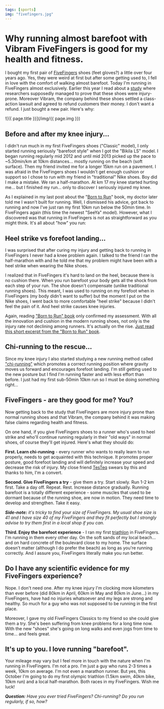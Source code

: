```yaml
---
tags: [sports]
img: "fivefingers.jpg"
---
```


# Why running almost barefoot with Vibram FiveFingers is good for my health and fitness.

I bought my first pair of [FiveFingers][ff] shoes (feet gloves?) a little over four years ago. Yes, they were weird at first but after some getting used to, I fell in love with the comfort of walking almost barefoot. Today I'm running in FiveFingers almost exclusively. Earlier this year I read about a [study][study] where researchers supposedly managed to prove that these shoes were injury-prone. Moreover Vibram, the company behind these shoes settled a class-action lawsuit and agreed to refund customers their money. I don't want a refund. I just bought a new pair. Here's why:

<!--More-->

![{{ page.title }}](/img/{{ page.img }})

## Before and after my knee injury...

I didn't run much in my first FiveFingers shoes ("Classic" model), I only started running seriously "barefoot style" when I got the "Bikila LS" model. I began running regularly mid 2012 and until mid 2013 picked up the pace to ~5.30min/km at 10km distances... mostly running on the beach (soft surface). Then my friend invited me for a longer 15km run on a pavement. I was afraid in the FiveFingers shoes I wouldn't get enough cushion or support so I chose to run with my friend in "traditional" Nike shoes. Boy did I make a mistake. We ran a half-marathon. At km 17 my knee started hurting me... but I finished my run... only to discover I seriously injured my knee.

As I explained in my last post about the "[Born to Run][born]" book, my doctor later told me I wasn't built for running. Well, I dismissed his advice, got back to running and now I've just ran my first 10km run below the 50min time. In FiveFingers again (this time the newest "SeeYa" model). However, what I discovered was that running in FiveFingers is not as straightforward as you might think. It's all about "how" you run:



## Heel strike vs forefoot landing...

I was surprised that after curing my injury and getting back to running in FiveFingers I never had a knee problem again. I talked to the friend I ran the half-marathon with and he told me that my problem might have been with a heel strike when wearing the Nike shoes.

I realized that in FiveFingers it's hard to land on the heel, because there is no cushion there. When you run barefoot your body gets all the shock from each step of your run. The shoe doesn't compensate (unlike traditional running shoes). This meant, I was used to running on my forefoot when in FiveFingers (my body didn't want to suffer) but the moment I put on the Nike shoes, I went back to more comfortable "heel strike" because I didn't feel the pain of it. And heel strike causes knee injuries.

Again, reading ["Born to Run" book][born] only confirmed my assessment. With all the innovation and cushion in the modern running shoes, not only is the injury rate not declining among runners. It's actually on the rise. [Just read this short excerpt from the "Born to Run" book][bornarticle].

## Chi-running to the rescue...

Since my knee injury I also started studying a new running method called ["chi-running"][chi] which promotes a correct running position where gravity moves us forward and encourages forefoot landing. I'm still getting used to the new posture but I find I'm running faster and with less effort than before. I just had my first sub-50min 10km run so I must be doing something right...

## FiveFingers - are they good for me? You?

Now getting back to the study that FiveFingers are more injury prone than normal running shoes and that Vibram, the company behind it was making false claims regarding health and fitness.

On one hand, if you give FiveFingers shoes to a runner who's used to heel strike and who'll continue running regularly in their "old ways" in normal shoes, of course they'll get injured. Here's what they should do:

**First. Learn chi-running** - every runner who wants to really learn to run properly, needs to get acquainted with this technique. It promotes proper posture, good forefoot landing and will definitely increase your speed and decrease the risk of injury. My close friend [TesTeq][] swears by this and thanks to him, I'm a convert.

**Second. Give FiveFingers a try** - give them a try. Start slowly. Run 1-2 km first. Take a day off. Repeat. Rest. Increase distance gradually. Running barefoot is a totally different experience - some muscles that used to be dormant because of the running shoe, are now in motion. They need time to develop and strengthen. Take it easy.

***Side-note:*** *it's tricky to find your size of FiveFingers. My usual shoe size is 41 and I have size 40 of my FiveFingers and they fit perfectly but I strongly advise to try them first in a local shop if you can.*

**Third. Enjoy the barefoot experience** - I ran my first [triathlon](/triathlon) in FiveFingers. I'm running in them every other day. On the soft sands of my local beach... and on hard concrete of the boulevard close to my home. The surface doesn't matter (although I do prefer the beach) as long as you're running correctly. And I assure you, FiveFingers literally make you run better.

## Do I have any scientific evidence for my FiveFingers experience?

Nope. I don't need one. After my knee injury I'm clocking more kilometers than ever before (did 80km in April, 60km in May and 80km in June...) in my FiveFingers, have had no injuries whatsoever and my legs are strong and healthy. So much for a guy who was not supposed to be running in the first place.

Moreover, I gave my old FiveFingers Classics to my friend so she could give them a try. She's been suffering from knee problems for a long time now. With the new "shoes" she's going on long walks and even jogs from time to time... and feels great.

## It's up to you. I love running "barefoot".

Your mileage may vary but I feel more in touch with the nature when I'm running in FiveFingers. I'm not a pro. I'm just a guy who runs 2-3 times a week, 10km on average. I'm not even a marathon runner. But yes, this October I'm going to do my first olympic triathlon (1.5km swim, 40km bike, 10km run) and a local half-marathon. Both races in my FiveFingers. Wish me luck!

***Question:*** *Have you ever tried FiveFingers? Chi-running? Do you run regularly, if so, how?*

[ff]: http://www.vibramfivefingers.com/products/running_mens.htm
[study]: http://www.washingtonpost.com/news/to-your-health/wp/2014/05/09/is-barefoot-running-better-for-you/
[born]: /book-born-to-run
[bornarticle]: http://www.dailymail.co.uk/home/moslive/article-1170253/The-painful-truth-trainers-Are-expensive-running-shoes-waste-money.html
[chi]: http://www.chirunning.com
[TesTeq]: http://twitter.com/testeq
[Dropbox]: http://db.tt/kD7Liux
[Evernote]: /how-i-use-evernote
[Nozbe]: http://www.nozbe.com/
[s]: http://www.nozbe.com/signup
[#iPadOnly]: http://ipadonly.com/
[Productive! Magazine]: http://www.productivemag.com/
[Productive! Show]: /show
[Twitter]: http://twitter.com/MSliwinski



[n]: https://michael.gratis/nozbe